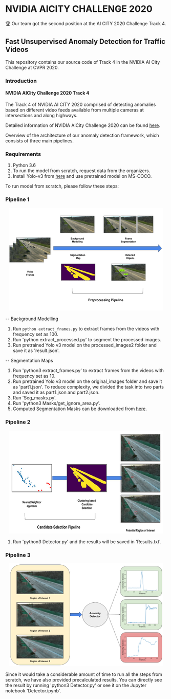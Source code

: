 # NVIDIA AICITY CHALLENGE 2020 

🏆 Our team got the second position at the AI CITY 2020 Challenge Track 4.

## Fast Unsupervised Anomaly Detection for Traffic Videos

This repository contains our source code of Track 4 in the NVIDIA AI City Challenge at CVPR 2020. 

### Introduction

#### NVIDIA AICity Challenge 2020 Track 4

The Track 4 of NVIDIA AI CITY 2020 comprised of detecting anomalies based on different video feeds available from multiple cameras at intersections and along highways. 

Detailed information of NVIDIA AICity Challenge 2020 can be found [here](https://www.aicitychallenge.org/).


Overview of the architecture of our anomaly detection framework, which consists of three main pipelines.

### Requirements

1. Python 3.6
2. To run the model from scratch, request data from the organizers.
3. Install Yolo-v3 from [here](https://github.com/AlexeyAB/darknet) and use pretrained model on MS-COCO.

To run model from scratch, please follow these steps:

### Pipeline 1
<p align="center">
  <img width="480" height="320" src="Images/pipeline1.png">
</p>

-- Background Modelling
1. Run `python extract_frames.py` to extract frames from the videos with frequency set as 100. 
2. Run 'python extract_processed.py' to segment the processed images. 
3. Run pretrained Yolo v3 model on the processed_images2 folder and save it as 'result.json'.

-- Segmentation Maps
1. Run 'python3 extract_frames.py' to extract frames from the videos with frequency set as 10.
2. Run pretrained Yolo v3 model on the original_images folder and save it as 'part1.json'. To reduce complexity, we divided the task into two parts and saved it as part1.json and part2.json. 
3. Run 'Seg_masks.py'. 
4. Run 'python3 Masks/get_ignore_area.py'.
5. Computed Segmentation Masks can be downloaded from [here]().

### Pipeline 2
<p align="center">
  <img width="480" height="320" src="Images/pipeline2.png">
</p>


1. Run 'python3 Detector.py' and the results will be saved in 'Results.txt'.

### Pipeline 3
<p align="center">
  <img width="480" height="320" src="Images/pipeline3.png">
</p>

Since it would take a considerable amount of time to run all the steps from scratch, we have also provided precalculated results. You can directly see the result by running 'python3 Detector.py' or see it on the Jupyter notebook 'Detector.ipynb'.

